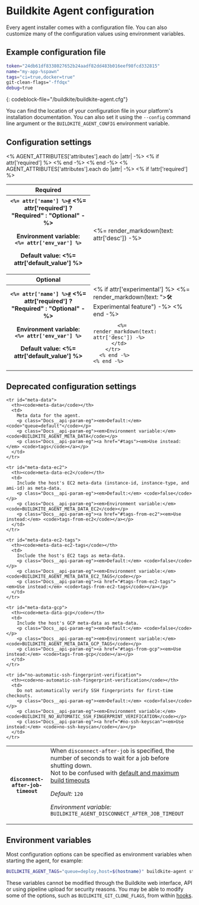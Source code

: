 # Buildkite Agent configuration

Every agent installer comes with a configuration file. You can also customize many of the configuration values using environment variables.


## Example configuration file

```sh
token="24db61df8338027652b24aadf82dd483b016eef98fcd332815"
name="my-app-%spawn"
tags="ci=true,docker=true"
git-clean-flags="-ffdqx"
debug=true
```
{: codeblock-file="/buildkite/buildkite-agent.cfg"}

You can find the location of your configuration file in your platform's installation documentation. You can also set it using the `--config` command line argument or the `BUILDKITE_AGENT_CONFIG` environment variable.

## Configuration settings
<!-- vale off -->
<table class="Docs__attribute__table">
  <colgroup>
    <col>
    <col>
  </colgroup>
  <tbody>
    <tr class="importance required"><th>Required</th></tr>
    <% AGENT_ATTRIBUTES['attributes'].each do |attr| -%>
      <% if attr['required'] %>
        <tr id="<%= attr['name'] %>">
          <th>
            <code><%= attr['name'] %><a class="Docs__attribute__link" href="#<%= attr['name'] %>">#</a></code>
            <span class="Docs__attribute__importance"><%= attr['required'] ? "Required" : "Optional" -%></span>
            <p class="Docs__attribute__env-var">
              <strong>Environment variable: </strong>
              <br/>
              <code><%= attr['env_var'] %></code>
            </p>
            <p class="Docs__attribute__default">
              <strong>Default value: </strong>
              <%= attr['default_value'] %>
            </p>
          </th>
          <td>
            <%= render_markdown(text: attr['desc']) -%>
          </td>
        </tr>
      <% end -%>
    <% end -%>
    <tr class="importance optional"><th>Optional</th></tr>
    <% AGENT_ATTRIBUTES['attributes'].each do |attr| -%>
      <% if !attr['required'] %>
        <tr id="<%= attr['name'] %>">
          <th>
            <code><%= attr['name'] %><a class="Docs__attribute__link" href="#<%= attr['name'] %>">#</a></code>
            <span class="Docs__attribute__importance"><%= attr['required'] ? "<strong>Required</strong>" : "Optional" -%></span>
            <p class="Docs__attribute__env-var">
              <strong>Environment variable: </strong>
              <br/>
              <code><%= attr['env_var'] %></code>
            </p>
            <p class="Docs__attribute__default">
              <strong>Default value: </strong>
              <%= attr['default_value'] %>
            </p>
          </th>
          <td>
            <% if attr['experimental'] %>
              <%= render_markdown(text: ">🛠 Experimental feature") -%>
            <% end -%>

            <%= render_markdown(text: attr['desc']) -%>
          </td>
        </tr>
      <% end -%>
    <% end -%>
  </tbody>
</table>
<!-- vale on -->

## Deprecated configuration settings

<table>
  <tbody>
    <tr id="disconnect-after-job-timeout">
      <th><code>disconnect-after-job-timeout</code></th>
      <td>
        When <code>disconnect-after-job</code> is specified, the number of seconds to wait for a job before shutting down.<br> Not to be confused with <a href="/docs/pipelines/build-timeouts#command-timeouts">default and maximum build timeouts</a><br>
        <p class="Docs__api-param-eg"><em>Default:</em> <code>120</code></p>
        <p class="Docs__api-param-eg"><em>Environment variable:</em> <code>BUILDKITE_AGENT_DISCONNECT_AFTER_JOB_TIMEOUT</code></p>
      </td>
    </tr>

    <tr id="meta-data">
      <th><code>meta-data</code></th>
      <td>
        Meta data for the agent.
        <p class="Docs__api-param-eg"><em>Default:</em> <code>"queue=default"</code></p>
        <p class="Docs__api-param-eg"><em>Environment variable:</em> <code>BUILDKITE_AGENT_META_DATA</code></p>
        <p class="Docs__api-param-eg"><a href="#tags"><em>Use instead:</em> <code>tags</code></a></p>
      </td>
    </tr>

    <tr id="meta-data-ec2">
      <th><code>meta-data-ec2</code></th>
      <td>
        Include the host's EC2 meta-data (instance-id, instance-type, and ami-id) as meta-data.
        <p class="Docs__api-param-eg"><em>Default:</em> <code>false</code></p>
        <p class="Docs__api-param-eg"><em>Environment variable:</em> <code>BUILDKITE_AGENT_META_DATA_EC2</code></p>
        <p class="Docs__api-param-eg"><a href="#tags-from-ec2"><em>Use instead:</em> <code>tags-from-ec2</code></a></p>
      </td>
    </tr>

    <tr id="meta-data-ec2-tags">
      <th><code>meta-data-ec2-tags</code></th>
      <td>
        Include the host's EC2 tags as meta-data.
        <p class="Docs__api-param-eg"><em>Default:</em> <code>false</code></p>
        <p class="Docs__api-param-eg"><em>Environment variable:</em> <code>BUILDKITE_AGENT_META_DATA_EC2_TAGS</code></p>
        <p class="Docs__api-param-eg"><a href="#tags-from-ec2-tags"><em>Use instead:</em> <code>tags-from-ec2-tags</code></a></p>
      </td>
    </tr>

    <tr id="meta-data-gcp">
      <th><code>meta-data-gcp</code></th>
      <td>
        Include the host's GCP meta-data as meta-data.
        <p class="Docs__api-param-eg"><em>Default:</em> <code>false</code></p>
        <p class="Docs__api-param-eg"><em>Environment variable:</em> <code>BUILDKITE_AGENT_META_DATA_GCP_TAGS</code></p>
        <p class="Docs__api-param-eg"><a href="#tags-from-gcp"><em>Use instead:</em> <code>tags-from-gcp</code></a></p>
      </td>
    </tr>

    <tr id="no-automatic-ssh-fingerprint-verification">
      <th><code>no-automatic-ssh-fingerprint-verification</code></th>
      <td>
        Do not automatically verify SSH fingerprints for first-time checkouts.
        <p class="Docs__api-param-eg"><em>Default:</em> <code>false</code></p>
        <p class="Docs__api-param-eg"><em>Environment variable:</em> <code>BUILDKITE_NO_AUTOMATIC_SSH_FINGERPRINT_VERIFICATION</code></p>
        <p class="Docs__api-param-eg"><a href="#no-ssh-keyscan"><em>Use instead:</em> <code>no-ssh-keyscan</code></a></p>
      </td>
    </tr>
  </tbody>
</table>

## Environment variables

Most configuration options can be specified as environment variables when starting the agent, for example:

```sh
BUILDKITE_AGENT_TAGS="queue=deploy,host=$(hostname)" buildkite-agent start
```

These variables cannot be modified through the Buildkite web interface, API or using pipeline upload for security reasons. You may be able to modify some of the options, such as `BUILDKITE_GIT_CLONE_FLAGS`, from within [hooks](/docs/agent/v3/hooks).
